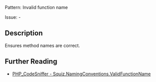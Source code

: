 Pattern: Invalid function name

Issue: -

## Description

Ensures method names are correct.

## Further Reading

* [PHP_CodeSniffer - Squiz.NamingConventions.ValidFunctionName](https://github.com/PHPCSStandards/PHP_CodeSniffer/blob/master/src/Standards/Squiz/Sniffs/NamingConventions/ValidFunctionNameSniff.php)